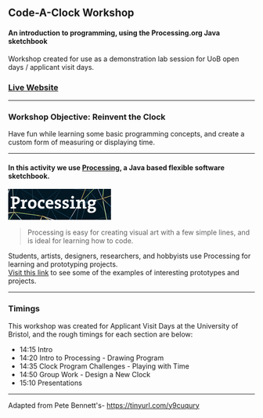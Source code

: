 ## Code-A-Clock Workshop
#### An introduction to programming, using the Processing.org Java sketchbook

Workshop created for use as a demonstration lab session for UoB open days / applicant visit days.

### [Live Website](https://lukestorry.co.uk/code-a-clock/)


---

### Workshop Objective: Reinvent the Clock
Have fun while learning some basic programming concepts, and create a custom form of measuring or displaying time.

---

#### In this activity we use [Processing](https://processing.org), a Java based flexible software sketchbook.

![Processing Logo](images/processing_logo.png)

> Processing is easy for creating visual art with a few simple lines, and is ideal for learning how to code. 

Students, artists, designers, researchers, and hobbyists use Processing for learning and prototyping projects.  
[Visit this link](https://processing.org/exhibition/) to see some of the examples of interesting prototypes and projects.



---
### Timings
This workshop was created for Applicant Visit Days at the University of Bristol, and the rough timings for each section are below:
- 14:15 Intro
- 14:20 Intro to Processing - Drawing Program
- 14:35 Clock Program Challenges - Playing with Time
- 14:50 Group Work - Design a New Clock
- 15:10 Presentations



---

Adapted from Pete Bennett's- https://tinyurl.com/y9cuqury
